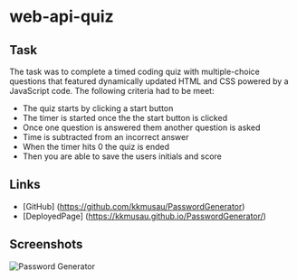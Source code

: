 # web-api-quiz

## Task

 The task was to complete a timed coding quiz with multiple-choice questions that featured dynamically updated HTML and CSS powered by a JavaScript code. The following criteria had to be meet:

- The quiz starts by clicking a start button
- The timer is started once the the start button is clicked
- Once one question is answered them another question is asked
- Time is subtracted from an incorrect answer
- When the timer hits 0 the quiz is ended
- Then you are able to save the users initials and score


## Links

- [GitHub] (https://github.com/kkmusau/PasswordGenerator)
- [DeployedPage] (https://kkmusau.github.io/PasswordGenerator/)

## Screenshots

![Password Generator](https://user-images.githubusercontent.com/101844445/164945927-a94a320c-c6b2-478a-a171-8ed3b7c59806.png)


